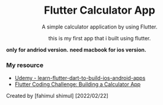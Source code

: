 <h1 align="center">Flutter Calculator App</h1>
<p align="center">A simple calculator application by using Flutter.</p>
<p align="center">this is my first app that i built using flutter.</p>

**only for andriod version.**
**need macbook for ios version.**

### My resource

- [Udemy - learn-flutter-dart-to-build-ios-android-apps](https://www.udemy.com/course/learn-flutter-dart-to-build-ios-android-apps/)
- [Flutter Coding Challenge: Building a Calculator App](https://youtu.be/eVG5DkPF5x8)


Created by [fahimul shimul] [2022/02/22]